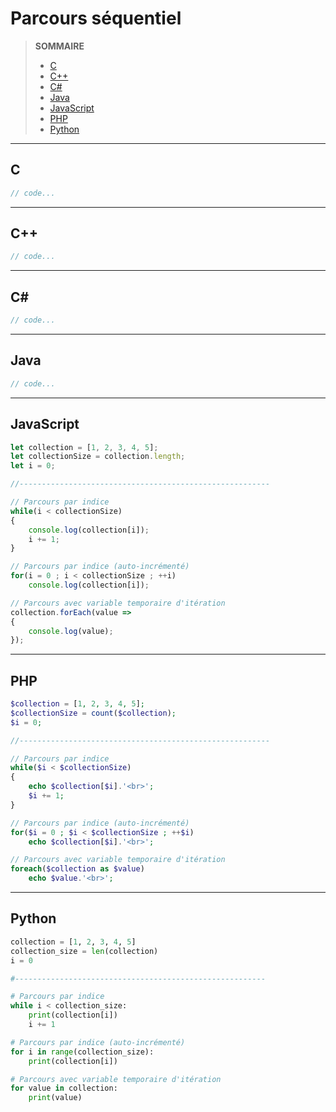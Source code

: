 # Parcours séquentiel

> **SOMMAIRE**
> + [C](#c)
> + [C++](#c-1)
> + [C#](#c-2)
> + [Java](#java)
> + [JavaScript](#javascript)
> + [PHP](#php)
> + [Python](#python)

---

## C

```c
// code...
```

---

## C++

```cpp
// code...
```

---

## C#

```csharp
// code...
```

---

## Java

```java
// code...
```

---

## JavaScript

```javascript
let collection = [1, 2, 3, 4, 5];
let collectionSize = collection.length;
let i = 0;

//--------------------------------------------------------

// Parcours par indice
while(i < collectionSize)
{
    console.log(collection[i]);
    i += 1;
}

// Parcours par indice (auto-incrémenté)
for(i = 0 ; i < collectionSize ; ++i)
    console.log(collection[i]);

// Parcours avec variable temporaire d'itération
collection.forEach(value =>
{
    console.log(value);
});
```

---

## PHP

```php
$collection = [1, 2, 3, 4, 5];
$collectionSize = count($collection);
$i = 0;

//--------------------------------------------------------

// Parcours par indice
while($i < $collectionSize)
{
    echo $collection[$i].'<br>';
    $i += 1;
}

// Parcours par indice (auto-incrémenté)
for($i = 0 ; $i < $collectionSize ; ++$i)
    echo $collection[$i].'<br>';

// Parcours avec variable temporaire d'itération
foreach($collection as $value)
    echo $value.'<br>';
```

---

## Python

```python
collection = [1, 2, 3, 4, 5]
collection_size = len(collection)
i = 0

#--------------------------------------------------------

# Parcours par indice
while i < collection_size:
    print(collection[i])
    i += 1

# Parcours par indice (auto-incrémenté)
for i in range(collection_size):
    print(collection[i])

# Parcours avec variable temporaire d'itération
for value in collection:
    print(value)
```
